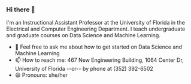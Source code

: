 ### Hi there 👋

I'm an Instructional Assistant Professor at the University of Florida in the Electrical and Computer Engineering Department. I teach undergraduate and graduate courses on Data Science and Machine Learning. 

- 💬 Feel free to ask me about how to get started on Data Science and Machine Learning
- 📫 How to reach me: 467 New Engineering Building, 1064 Center Dr, University of Florida --or-- by phone at (352) 392-6502
- 😄 Pronouns: she/her

<!--
**catiaspsilva/catiaspsilva** is a ✨ _special_ ✨ repository because its `README.md` (this file) appears on your GitHub profile.

Here are some ideas to get you started:

- 🔭 I’m currently working on ...
- 🌱 I’m currently learning ...
- 👯 I’m looking to collaborate on ...
- 🤔 I’m looking for help with ...
- 💬 Ask me about ...
- 📫 How to reach me: ...
- 😄 Pronouns: ...
- ⚡ Fun fact: ...
-->

